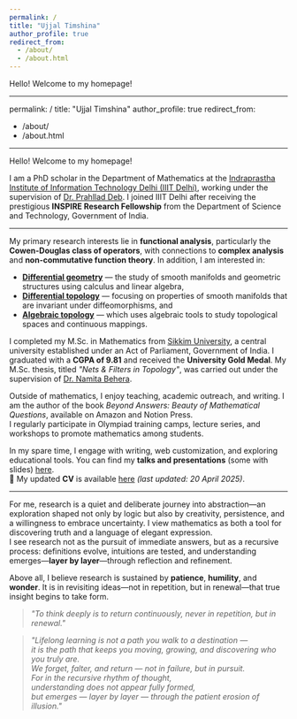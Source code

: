 ```yaml
---
permalink: /
title: "Ujjal Timshina"
author_profile: true
redirect_from: 
  - /about/
  - /about.html
---
```


Hello! Welcome to my homepage!

---
permalink: /
title: "Ujjal Timshina"
author_profile: true
redirect_from: 
  - /about/
  - /about.html
---
Hello! Welcome to my homepage!

I am a PhD scholar in the Department of Mathematics at the [Indraprastha Institute of Information Technology Delhi (IIIT Delhi)](https://www.iiitd.ac.in/people/phd/current), working under the supervision of [Dr. Prahllad Deb](https://www.iiitd.ac.in/prahllad). I joined IIIT Delhi after receiving the prestigious **INSPIRE Research Fellowship** from the Department of Science and Technology, Government of India.

---
My primary research interests lie in **functional analysis**, particularly the **Cowen-Douglas class of operators**, with connections to **complex analysis** and **non-commutative function theory**. In addition, I am interested in:

- **[Differential geometry](https://en.wikipedia.org/wiki/Differential_geometry)** — the study of smooth manifolds and geometric structures using calculus and linear algebra,
- **[Differential topology](https://en.wikipedia.org/wiki/Differential_topology)** — focusing on properties of smooth manifolds that are invariant under diffeomorphisms, and
- **[Algebraic topology](https://en.wikipedia.org/wiki/Algebraic_topology)** — which uses algebraic tools to study topological spaces and continuous mappings.

I completed my M.Sc. in Mathematics from [Sikkim University](https://cus.ac.in/), a central university established under an Act of Parliament, Government of India. I graduated with a **CGPA of 9.81** and received the **University Gold Medal**. My M.Sc. thesis, titled *"Nets & Filters in Topology"*, was carried out under the supervision of [Dr. Namita Behera](https://cus.ac.in/index.php/en/schools-e/physical-sciences/mathematics-dept/dr-namita-behera-2).

Outside of mathematics, I enjoy teaching, academic outreach, and writing. I am the author of the book *Beyond Answers: Beauty of Mathematical Questions*, available on Amazon and Notion Press.  
I regularly participate in Olympiad training camps, lecture series, and workshops to promote mathematics among students.

In my spare time, I engage with writing, web customization, and exploring educational tools. You can find my **talks and presentations** (some with slides) [here](https://sites.google.com/iiitd.ac.in/ujjal-timshina/about).  
📄 My updated **CV** is available [here](https://drive.google.com/file/d/16XAuhtTij6adKfIaDxyOQ4UesiZiRTZ3/view?usp=sharing) *(last updated: 20 April 2025)*.

---
For me, research is a quiet and deliberate journey into abstraction—an exploration shaped not only by logic but also by creativity, persistence, and a willingness to embrace uncertainty. I view mathematics as both a tool for discovering truth and a language of elegant expression.  
I see research not as the pursuit of immediate answers, but as a recursive process: definitions evolve, intuitions are tested, and understanding emerges—**layer by layer**—through reflection and refinement.

Above all, I believe research is sustained by **patience**, **humility**, and **wonder**. It is in revisiting ideas—not in repetition, but in renewal—that true insight begins to take form.

> *"To think deeply is to return continuously, never in repetition, but in renewal."*

> *"Lifelong learning is not a path you walk to a destination —  
it is the path that keeps you moving, growing, and discovering who you truly are.  
We forget, falter, and return — not in failure, but in pursuit.  
For in the recursive rhythm of thought,  
understanding does not appear fully formed,  
but emerges — layer by layer — through the patient erosion of illusion."*
